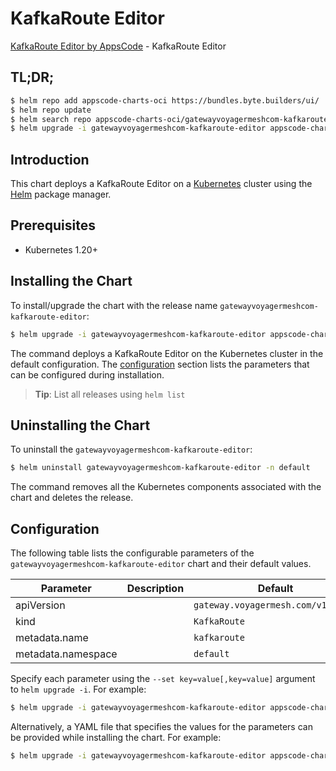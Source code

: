 # KafkaRoute Editor

[KafkaRoute Editor by AppsCode](https://byte.builders) - KafkaRoute Editor

## TL;DR;

```bash
$ helm repo add appscode-charts-oci https://bundles.byte.builders/ui/
$ helm repo update
$ helm search repo appscode-charts-oci/gatewayvoyagermeshcom-kafkaroute-editor --version=v0.4.20
$ helm upgrade -i gatewayvoyagermeshcom-kafkaroute-editor appscode-charts-oci/gatewayvoyagermeshcom-kafkaroute-editor -n default --create-namespace --version=v0.4.20
```

## Introduction

This chart deploys a KafkaRoute Editor on a [Kubernetes](http://kubernetes.io) cluster using the [Helm](https://helm.sh) package manager.

## Prerequisites

- Kubernetes 1.20+

## Installing the Chart

To install/upgrade the chart with the release name `gatewayvoyagermeshcom-kafkaroute-editor`:

```bash
$ helm upgrade -i gatewayvoyagermeshcom-kafkaroute-editor appscode-charts-oci/gatewayvoyagermeshcom-kafkaroute-editor -n default --create-namespace --version=v0.4.20
```

The command deploys a KafkaRoute Editor on the Kubernetes cluster in the default configuration. The [configuration](#configuration) section lists the parameters that can be configured during installation.

> **Tip**: List all releases using `helm list`

## Uninstalling the Chart

To uninstall the `gatewayvoyagermeshcom-kafkaroute-editor`:

```bash
$ helm uninstall gatewayvoyagermeshcom-kafkaroute-editor -n default
```

The command removes all the Kubernetes components associated with the chart and deletes the release.

## Configuration

The following table lists the configurable parameters of the `gatewayvoyagermeshcom-kafkaroute-editor` chart and their default values.

|     Parameter      | Description |                    Default                    |
|--------------------|-------------|-----------------------------------------------|
| apiVersion         |             | <code>gateway.voyagermesh.com/v1alpha1</code> |
| kind               |             | <code>KafkaRoute</code>                       |
| metadata.name      |             | <code>kafkaroute</code>                       |
| metadata.namespace |             | <code>default</code>                          |


Specify each parameter using the `--set key=value[,key=value]` argument to `helm upgrade -i`. For example:

```bash
$ helm upgrade -i gatewayvoyagermeshcom-kafkaroute-editor appscode-charts-oci/gatewayvoyagermeshcom-kafkaroute-editor -n default --create-namespace --version=v0.4.20 --set apiVersion=gateway.voyagermesh.com/v1alpha1
```

Alternatively, a YAML file that specifies the values for the parameters can be provided while
installing the chart. For example:

```bash
$ helm upgrade -i gatewayvoyagermeshcom-kafkaroute-editor appscode-charts-oci/gatewayvoyagermeshcom-kafkaroute-editor -n default --create-namespace --version=v0.4.20 --values values.yaml
```
